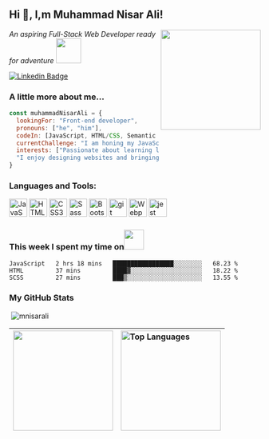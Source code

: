 
## Hi 👋, I,m Muhammad Nisar Ali!

<img align='right' src="https://cdn.dribbble.com/users/1162077/screenshots/3848914/programmer.gif" width="200">
<p><em>An aspiring Full-Stack Web Developer ready for adventure</em> <img src="https://media.giphy.com/media/XGma2iRIHTKkwqRkFl/giphy.gif" width="50"></p>


<!-- ### Social -->
[![Linkedin Badge](https://img.shields.io/badge/-Muhammad%20Nisar%20Ali-blue?style=flat-square&logo=Linkedin&logoColor=white&link=https://www.linkedin.com/in/muhammad-nisar-ali/)](https://www.linkedin.com/in/muhammad-nisar-ali/)


### A little more about me...  

```javascript
const muhammadNisarAli = {
  lookingFor: "Front-end developer",
  pronouns: ["he", "him"],
  codeIn: [JavaScript, HTML/CSS, Semantic UI, Bootstrap],
  currentChallenge: "I am honing my JavaScript skills, learning React",
  interests: ["Passionate about learning languages, frameworks, and new technologies",
  "I enjoy designing websites and bringing them to life using various technologies"]
}
```

### Languages and Tools:

<p align="left">
<a href="https://developer.mozilla.org/en-US/docs/Web/JavaScript" target="_blank" rel="noreferrer"><img src="https://raw.githubusercontent.com/danielcranney/readme-generator/main/public/icons/skills/javascript-colored.svg" width="36" height="36" alt="JavaScript" /></a>
<a href="https://developer.mozilla.org/en-US/docs/Glossary/HTML5" target="_blank" rel="noreferrer"><img src="https://raw.githubusercontent.com/danielcranney/readme-generator/main/public/icons/skills/html5-colored.svg" width="36" height="36" alt="HTML5" /></a>
<a href="https://www.w3.org/TR/CSS/#css" target="_blank" rel="noreferrer"><img src="https://raw.githubusercontent.com/danielcranney/readme-generator/main/public/icons/skills/css3-colored.svg" width="36" height="36" alt="CSS3" /></a>
<a href="https://sass-lang.com/" target="_blank" rel="noreferrer"><img src="https://raw.githubusercontent.com/danielcranney/readme-generator/main/public/icons/skills/sass-colored.svg" width="36" height="36" alt="Sass" /></a>
<a href="https://getbootstrap.com/" target="_blank" rel="noreferrer"><img src="https://raw.githubusercontent.com/danielcranney/readme-generator/main/public/icons/skills/bootstrap-colored.svg" width="36" height="36" alt="Bootstrap" /></a>
<a href="https://git-scm.com/" target="_blank" rel="noreferrer"><img src="https://www.vectorlogo.zone/logos/git-scm/git-scm-icon.svg" alt="git" width="36" height="36"/></a>
<a href="https://webpack.js.org/" target="_blank" rel="noreferrer"><img src="https://raw.githubusercontent.com/danielcranney/readme-generator/main/public/icons/skills/webpack-colored.svg" width="36" height="36" alt="Webpack" /></a>
<a href="https://jestjs.io" target="_blank" rel="noreferrer"> <img src="https://www.vectorlogo.zone/logos/jestjsio/jestjsio-icon.svg" alt="jest" width="36" height="36"/> </a>
</p>



### This week I spent my time on<img src="https://media.giphy.com/media/SvQzkTQb3ZwKcj1QTO/giphy.gif" width="40">

<!--START_SECTION:waka-->

```text
JavaScript   2 hrs 18 mins   █████████████████░░░░░░░░   68.23 %
HTML         37 mins         ████▓░░░░░░░░░░░░░░░░░░░░   18.22 %
SCSS         27 mins         ███▒░░░░░░░░░░░░░░░░░░░░░   13.55 %
```

<!--END_SECTION:waka-->

### My GitHub Stats

<p>&nbsp;<img align="center" src="https://github-readme-stats.vercel.app/api?username=mnisarali&show_icons=true&locale=en" alt="mnisarali" /></p>

| <a href="http://www.github.com/MNisarAli"><img height="200" src="https://github-readme-streak-stats.herokuapp.com/?user=MNisarAli&stroke=000&background=ffffff&ring=2177e9&fire=2177e9&currStreakNum=000&currStreakLabel=2177e9&sideNums=000&sideLabels=000&dates=000&hide_border=true" /></a> | <a href="https://github.com/MNisarAli" align="left"><img height="200" src="https://github-readme-stats.vercel.app/api/top-langs/?username=MNisarAli&langs_count=10&title_color=2177e9&text_color=000&icon_color=0891b2&bg_color=ffffff&hide_border=true&locale=en&custom_title=Top%20%Languages" alt="Top Languages" /></a> |
| ------------- | ------------- |
